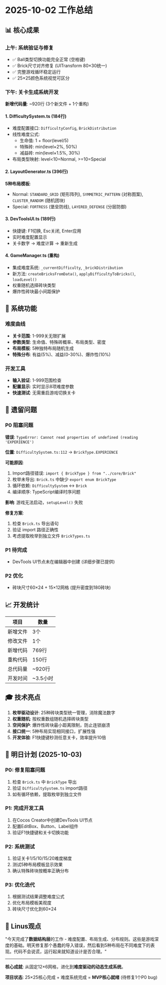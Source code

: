 # 2025-10-02 工作总结

## 📊 核心成果

### 上午: 系统验证与修复
- ✅ Ball类型切换功能完全正常 (空格键)
- ✅ Brick尺寸对齐修复 (UITransform 80×30统一)
- ✅ 完整游戏循环稳定运行
- ✅ 25×25颜色系统视觉可区分

### 下午: 关卡生成系统开发
**新增代码量**: ~920行 (3个新文件 + 1个重构)

#### 1. DifficultySystem.ts (184行)
- 难度配置接口: `DifficultyConfig`, `BrickDistribution`
- 线性难度公式:
  - 生命值: 1 + floor(level/5)
  - 特殊砖: min(level×2%, 50%)
  - 减益砖: min(level×1.5%, 30%)
- 布局类型映射: level<10=Normal, >=10=Special

#### 2. LayoutGenerator.ts (396行)
**5种布局模板**:
- Normal: `STANDARD_GRID` (矩形阵列), `SYMMETRIC_PATTERN` (对称图案), `CLUSTER_RANDOM` (随机团块)
- Special: `FORTRESS` (堡垒防线), `LAYERED_DEFENSE` (分层防御)

#### 3. DevToolsUI.ts (189行)
- 快捷键: F1切换, Esc关闭, Enter应用
- 实时难度配置显示
- 关卡数字 → 难度计算 → 重新生成

#### 4. GameManager.ts (重构)
- 集成难度系统: `_currentDifficulty`, `_brickDistribution`
- 新方法: `createBricksFromData()`, `applyDifficultyToBricks()`, `loadLevel()`
- 权重随机选择砖块类型
- 爆炸性砖块最小间距保护

## 🎯 系统功能

### 难度曲线
- **关卡范围**: 1-999关无限扩展
- **参数类型**: 生命值、特殊砖概率、布局类型、密度
- **布局模板**: 5种独特布局随机生成
- **特殊分布**: 有益(5%)、减益(0-30%)、爆炸性(10%)

### 开发工具
- **输入验证**: 1-999范围检查
- **配置显示**: 实时显示8项难度参数
- **快速测试**: 无需重启游戏切换关卡

## 🚨 遗留问题

### P0 阻塞问题
**错误**: `TypeError: Cannot read properties of undefined (reading 'EXPERIENCE')`

**位置**: `DifficultySystem.ts:112` → `BrickType.EXPERIENCE`

**可能原因**:
1. Import路径错误: `import { BrickType } from "../core/Brick"`
2. 枚举未导出: `Brick.ts` 中缺少 `export enum BrickType`
3. 循环依赖: `DifficultySystem` ↔ `Brick`
4. 编译顺序: TypeScript编译时序问题

**影响**: 游戏无法启动，`setupLevel()` 失败

**修复方案**:
1. 检查 `Brick.ts` 导出语句
2. 验证 import 路径正确性
3. 考虑提取枚举到独立文件 `BrickTypes.ts`

### P1 待完成
- DevTools UI节点未在编辑器中创建 (详细步骤已提供)

### P2 优化
- 砖块尺寸60×24 + 15×12网格 (提升密度到180砖块)

## 📈 开发统计

| 项目 | 数量 |
|------|------|
| 新增文件 | 3个 |
| 修改文件 | 1个 |
| 新增代码 | 769行 |
| 重构代码 | 150行 |
| 总代码量 | ~920行 |
| 开发时间 | ~3.5小时 |

## 🎓 技术亮点

1. **枚举驱动设计**: 25种砖块类型统一管理，消除魔法数字
2. **权重随机**: 按权重数组随机选择砖块类型
3. **空间保护**: 爆炸性砖块最小距离限制，防止连锁崩溃
4. **接口统一**: 5种布局实现相同接口，扩展性强
5. **开发体验**: F1快捷键秒测任意关卡，效率提升10倍

## 📅 明日计划 (2025-10-03)

### P0: 修复阻塞问题
1. 检查 `Brick.ts` 中 `BrickType` 导出
2. 验证 `DifficultySystem.ts` import路径
3. 如有循环依赖，提取枚举到独立文件

### P1: 完成开发工具
1. 在Cocos Creator中创建DevTools UI节点
2. 配置EditBox、Button、Label组件
3. 验证F1快捷键和关卡切换功能

### P2: 系统测试
1. 验证关卡1/5/10/15/20难度梯度
2. 测试5种布局模板显示效果
3. 确认特殊砖块按概率正确分布

### P3: 优化迭代
1. 根据测试结果调整难度公式
2. 优化布局模板美观度
3. 砖块尺寸优化到60×24

## 🎯 Linus观点

"今天完成了**数据结构层**的工作 - 难度配置、布局生成、分布规则。这些是游戏深度的基础。明天修复那个愚蠢的导入错误，然后看到5种布局在不同难度下的表现。代码不会说谎，运行起来就知道设计是否合理。"

---

**核心成就**: 从固定12×6网格，进化到**难度驱动的动态生成系统**。

**项目状态**: 25×25核心完成 + 难度系统完成 = **MVP核心就绪** (待修复1个P0 bug)
